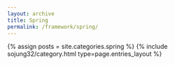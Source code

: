 ```yaml
---
layout: archive
title: Spring
permalink: /framework/spring/
---
```


{% assign posts = site.categories.spring %}
{% include sojung32/category.html type=page.entries_layout %} 